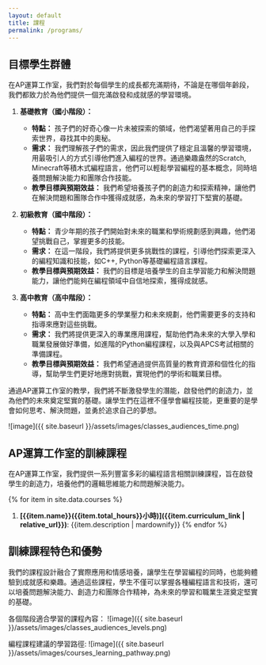 ```yaml
---
layout: default
title: 課程
permalink: /programs/
---
```


## 目標學生群體

在AP運算工作室，我們對於每個學生的成長都充滿期待，不論是在哪個年齡段，我們都致力於為他們提供一個充滿啟發和成就感的學習環境。

1. **基礎教育（國小階段）：**
   - **特點：** 孩子們的好奇心像一片未被探索的領域，他們渴望著用自己的手探索世界，尋找其中的奧秘。
   - **需求：** 我們理解孩子們的需求，因此我們提供了穩定且溫馨的學習環境，用最吸引人的方式引導他們進入編程的世界。通過樂趣盎然的Scratch, Minecraft等積木式編程語言，他們可以輕鬆學習編程的基本概念，同時培養問題解決能力和團隊合作技能。
   - **教學目標與預期效益：** 我們希望培養孩子們的創造力和探索精神，讓他們在解決問題和團隊合作中獲得成就感，為未來的學習打下堅實的基礎。

2. **初級教育（國中階段）：**
   - **特點：** 青少年期的孩子們開始對未來的職業和學術規劃感到興趣，他們渴望挑戰自己，掌握更多的技能。
   - **需求：** 在這一階段，我們將提供更多挑戰性的課程，引導他們探索更深入的編程知識和技能，如C++, Python等基礎編程語言課程。
   - **教學目標與預期效益：** 我們的目標是培養學生的自主學習能力和解決問題能力，讓他們能夠在編程領域中自信地探索，獲得成就感。

3. **高中教育（高中階段）：**
   - **特點：** 高中生們面臨更多的學業壓力和未來規劃，他們需要更多的支持和指導來應對這些挑戰。
   - **需求：** 我們將提供更深入的專業應用課程，幫助他們為未來的大學入學和職業發展做好準備，如進階的Python編程課程，以及與APCS考試相關的準備課程。
   - **教學目標與預期效益：** 我們希望通過提供高質量的教育資源和個性化的指導，幫助學生們更好地應對挑戰，實現他們的學術和職業目標。

通過AP運算工作室的教學，我們將不斷激發學生的潛能，啟發他們的創造力，並為他們的未來奠定堅實的基礎。讓學生們在這裡不僅學會編程技能，更重要的是學會如何思考、解決問題，並勇於追求自己的夢想。


![image]({{ site.baseurl }}/assets/images/classes_audiences_time.png)

## AP運算工作室的訓練課程

在AP運算工作室，我們提供一系列豐富多彩的編程語言相關訓練課程，旨在啟發學生的創造力，培養他們的邏輯思維能力和問題解決能力。

{% for item in site.data.courses %}
1. **[{{item.name}}({{item.total_hours}}小時)]({{item.curriculum_link | relative_url}})**: {{item.description | mardownify}}
{% endfor %}
 

## 訓練課程特色和優勢

我們的課程設計融合了實際應用和情感培養，讓學生在學習編程的同時，也能夠體驗到成就感和樂趣。通過這些課程，學生不僅可以掌握各種編程語言和技術，還可以培養問題解決能力、創造力和團隊合作精神，為未來的學習和職業生涯奠定堅實的基礎。

各個階段適合學習的課程內容： 
![image]({{ site.baseurl }}/assets/images/classes_audiences_levels.png)


編程課程建議的學習路徑: 
![image]({{ site.baseurl }}/assets/images/courses_learning_pathway.png)


[//]: 課程：
[//]: 詳細說明提供的各種課程。
[//]: 提供每個課程的描述，包括目標年齡組、課程概述和學習目標。
[//]: 包括有關課程安排、持續時間和費用的信息。 